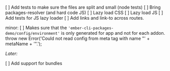 [ ] Add tests to make sure the files are split and small (node tests)
[ ] Bring packages-resolver (and hard code JS)
[ ] Lazy load CSS
[ ] Lazy load JS
  [ ] Add tests for JS lazy loader
[ ] Add links and link-to across routes. 

minor:
[ ] Makes sure that the `'ember-cli-packages-demo/config/environment'` is only generated for app and not for each addon.   throw new Error('Could not read config from meta tag with name "' + metaName + '".');


*Later:*

[ ] Add support for bundles
